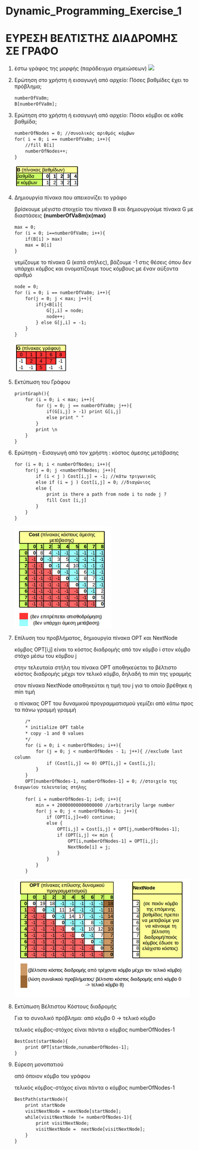 # Dynamic_Programming_Exercise_1
# ΕΥΡΕΣΗ ΒΕΛΤΙΣΤΗΣ ΔΙΑΔΡΟΜΗΣ ΣΕ ΓΡΑΦΟ

1. έστω γράφος της μορφής (παράδειγμα σημειώσεων)
	![](inputgraph.svg.png) 

1. Ερώτηση στο χρήστη ή εισαγωγή από αρχείο: Πόσες βαθμίδες έχει το πρόβλημα;

	```
	numberOfVa8m;	
	B[numberOfVa8m];
	```
	
1. Ερώτηση στο χρήστη ή εισαγωγή από αρχείο: Πόσοι κόμβοι σε κάθε βαθμίδα;

	```
	numberOfNodes = 0; //συνολικός αριθμός κόμβων
	for( i = 0; i == numberOfVa8m; i++){
		//fill B[i]
		numberOfNodes++;
	}	
	```
	![](exampletables/1_B_table.png) 
	
1. Δημιουργία πίνακα που απεικονίζει το γράφο

	βρίσκουμε μέγιστο στοιχείο του πίνακα Β και δημιουργούμε πίνακα G με διαστάσεις **(numberOfVa8m)x(max)** 
	
	```
	max = 0;
	for (i = 0; i==numberOfVa8m; i++){
		if(B[i] > max) 
	 	max = B[i]
	}
	```
	
	γεμίζουμε το πίνακα G (κατά στήλες), βάζουμε -1 στις θέσεις όπου δεν υπάρχει κόμβος και ονοματίζουμε τους κόμβους με έναν αύξοντα αριθμό
	
	```
	node = 0;
	for (i = 0; i == numberOfVa8m; i++){
	 	for(j = 0; j < max; j++){
	 		if(j<B[i]{
	 			G[j,i] = node;
	 			node++;	
	 		} else G[j,i] = -1;
	 	}
	}
	```
	 
	![](exampletables/2_Graph_table.png) 
	
1. Εκτύπωση του Γράφου

	```
	printGraph(){
		for (i = 0; i < max; i++){
			for (j = 0; j == numberOfVa8m; j++){
				if(G[i,j] > -1) print G[i,j]
				else print " "
			}
			print \n
		}
	}
	```

1.  Ερώτηση - Εισαγωγή από τον χρήστη : κόστος άμεσης μετάβασης
	```
	for (i = 0; i < numberOfNodes; i++){
		for(j = 0; j <numberOfNodes; j++){
			if (i < j ) Cost[i,j] = -1; //κάτω τριγωνικός
			else if (i = j ) Cost[i,j] = 0; //διαγώνιος
			else {
				print is there a path from node i to node j ?
				fill Cost [i,j]
			}		
		}
	}
	```
	![](exampletables/3_Cost_table.png) 

1. Επίλυση του προβλήματος, δημιουργία πίνακα OPT και NextNode

	κόμβος OPT[i,j] είναι το κόστος διαδρομής από τον κόμβο i στον κόμβο στόχο μέσω του κόμβου j

	στην τελευταία στήλη του πίνακα OPT αποθηκεύεται το βέλτιστο κόστος διαδρομής μέχρι τον τελικό κόμβο, δηλαδή το min της γραμμής

	στον πίνακα NextNode αποθηκεύται η τιμή του j για το οποίο βρέθηκε η min τιμή
	
	ο πίνακας OPT του δυναμικού προγραμματισμού γεμίζει από κάτω προς τα πάνω γραμμή γραμμή
	
	```
		/*
		* initialize OPT table
		* copy -1 and 0 values
		*/
		for (i = 0; i < numberOfNodes; i++){
			for (j = 0; j < numberOfNodes - 1; j++){ //exclude last column
				if (Cost[i,j] <= 0) OPT[i,j] = Cost[i,j];
			}
		}
		OPT[numberOfNodes-1, numberOfNodes-1] = 0; //στοιχείο της διαγωνίου τελευταίας στήλης
				
		for( i = numberOfNodes-1; i<0; i++){
			min = + 20000000000000000 //arbitrarily large number
			for( j = 0; j < numberOfNodes-1; j++){
				if (OPT[i,j]<=0) continue;
				else {
					OPT[i,j] = Cost[i,j] + OPT[j,numberOfNodes-1];
					if (OPT[i,j] <= min {
						OPT[i,numberOfNodes-1] = OPT[i,j];
						NextNode[i] = j;					
					}
				}
			}
		}
	```

	![](exampletables/4_OPT_and_NextNode.png)
	
1. Εκτύπωση Βέλτιστου Κόστους διαδρομής

	Για το συνολικό πρόβλημα: από κόμβο 0 -> τελικό κόμβο
	
	τελικός κόμβος-στόχος είναι πάντα ο κόμβος numberOfNodes-1
	```
	BestCost(startNode){
		print OPT[startNode,nunumberOfNodes-1];
	}
	```
	
1. Εύρεση μονοπατιού
	
	από όποιον κόμβο του γράφου
	
	τελικός κόμβος-στόχος είναι πάντα ο κόμβος numberOfNodes-1
	```
	BestPath(startNode){
		print startNode
		visitNextNode = nextNode[startNode];
		while(visitNextNode != numberOfNodes-1){
			print visitNextNode;
			visitNextNode =  nextNode[visitNextNode];
		}
	}
	```

